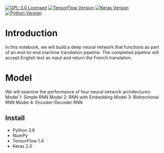 [![GPL-3.0 Licensed](https://img.shields.io/badge/License-GPL3.0-blue.svg?style=flat)](https://opensource.org/licenses/GPL-3.0) [![TensorFlow Version](https://img.shields.io/badge/Tensorflow-1.4+-blue.svg)](https://www.tensorflow.org/) [![Keras Version](https://img.shields.io/badge/Keras-2.0+-blue.svg)](https://keras.io/) [![Python Version](https://img.shields.io/badge/Python-3.6-blue.svg)](https://www.python.org/) 

# Introduction
In this notebook, we will build a deep neural network that functions as part of an end-to-end machine translation pipeline. The completed pipeline will accept English text as input and return the French translation.

# Model
We will examine the performance of four neural network architectures:
Model 1: Simple RNN
Model 2: RNN with Embedding
Model 3: Bidirectional RNN
Model 4: Encoder-Decoder RNN

## Install
- Python 3.6
- NumPy
- TensorFlow 1.4
- Keras 2.0


